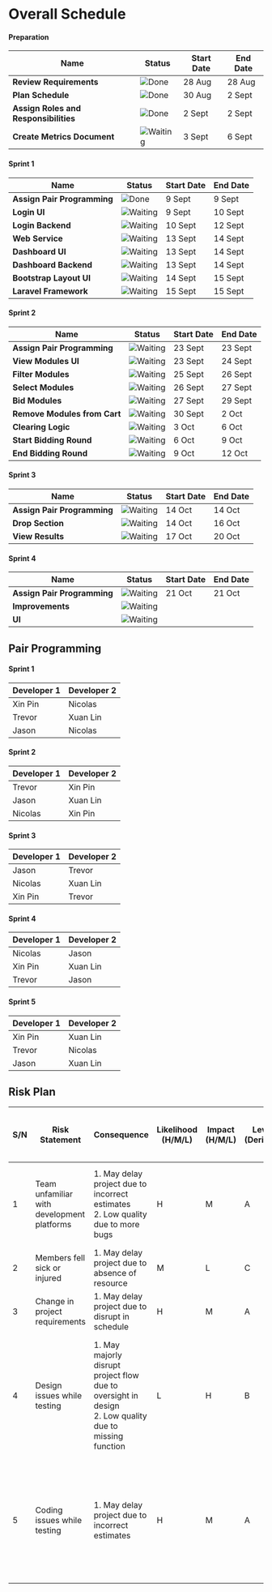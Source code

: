# Overall Schedule
#### Preparation
| Name                    | Status | Start Date | End Date |
| ----------------------- | ------ | ---------- | -------- |
| **Review Requirements**       |![Done](https://img.shields.io/badge/-Done-green)|   28 Aug   |  28 Aug  |
| **Plan Schedule**             |![Done](https://img.shields.io/badge/-Done-green)|   30 Aug   |  2 Sept  |
| **Assign Roles and Responsibilities**|![Done](https://img.shields.io/badge/-Done-green)|   2 Sept   |  2 Sept  |
| **Create Metrics Document**   |![Waiting](https://img.shields.io/badge/-Waiting-grey)|  3 Sept   | 6 Sept |

#### Sprint 1
| Name                    | Status | Start Date | End Date |
| ----------------------- | ------ | ---------- | -------- |
| **Assign Pair Programming** |![Done](https://img.shields.io/badge/-Done-green)           | 9 Sept     | 9 Sept   |
| **Login UI**            |![Waiting](https://img.shields.io/badge/-Waiting-grey)        | 9 Sept     | 10 Sept  |
| **Login Backend**       |![Waiting](https://img.shields.io/badge/-Waiting-grey)        | 10 Sept    | 12 Sept  |
| **Web Service**         |![Waiting](https://img.shields.io/badge/-Waiting-grey)        | 13 Sept    | 14 Sept  |
| **Dashboard UI**        |![Waiting](https://img.shields.io/badge/-Waiting-grey)        | 13 Sept    | 14 Sept  |
| **Dashboard Backend**   |![Waiting](https://img.shields.io/badge/-Waiting-grey)        | 13 Sept    | 14 Sept  |
| **Bootstrap Layout UI** |![Waiting](https://img.shields.io/badge/-Waiting-grey)        | 14 Sept    | 15 Sept  |
| **Laravel Framework**   |![Waiting](https://img.shields.io/badge/-Waiting-grey)        | 15 Sept    | 15 Sept  |

#### Sprint 2
| Name                          | Status | Start Date | End Date |
| ----------------------------- | ------ | ---------- | -------- |
| **Assign Pair Programming**   |![Waiting](https://img.shields.io/badge/-Waiting-grey)        | 23 Sept    | 23 Sept  |
| **View Modules UI**           |![Waiting](https://img.shields.io/badge/-Waiting-grey)        | 23 Sept    | 24 Sept  |
| **Filter Modules**            |![Waiting](https://img.shields.io/badge/-Waiting-grey)        | 25 Sept    | 26 Sept  |
| **Select Modules**            |![Waiting](https://img.shields.io/badge/-Waiting-grey)        | 26 Sept    | 27 Sept  |
| **Bid Modules**               |![Waiting](https://img.shields.io/badge/-Waiting-grey)        | 27 Sept    | 29 Sept  |
| **Remove Modules from  Cart** |![Waiting](https://img.shields.io/badge/-Waiting-grey)        | 30 Sept    | 2 Oct    |
| **Clearing Logic**            |![Waiting](https://img.shields.io/badge/-Waiting-grey)        | 3 Oct      | 6 Oct    |
| **Start Bidding Round**       |![Waiting](https://img.shields.io/badge/-Waiting-grey)        | 6 Oct      | 9 Oct    |
| **End Bidding Round**         |![Waiting](https://img.shields.io/badge/-Waiting-grey)        | 9 Oct      | 12 Oct   |

#### Sprint 3
| Name                          | Status | Start Date | End Date |
| ----------------------------- | ------ | ---------- | -------- |
| **Assign Pair Programming**   |![Waiting](https://img.shields.io/badge/-Waiting-grey)        | 14 Oct    |   14 Oct    |
| **Drop Section**              |![Waiting](https://img.shields.io/badge/-Waiting-grey)        | 14 Oct    |  16 Oct     |
| **View Results**              |![Waiting](https://img.shields.io/badge/-Waiting-grey)        | 17 Oct    |  20 Oct     |

#### Sprint 4
| Name                          | Status | Start Date | End Date |
| ----------------------------- | ------ | ---------- | -------- |
| **Assign Pair Programming**   |![Waiting](https://img.shields.io/badge/-Waiting-grey)        | 21 Oct   |   21 Oct   |
| **Improvements**              |![Waiting](https://img.shields.io/badge/-Waiting-grey)        |            |          |
| **UI**                        |![Waiting](https://img.shields.io/badge/-Waiting-grey)        |            |          |

## Pair Programming
#### Sprint 1
| Developer 1 | Developer 2 |
| ----------- | ----------- |
| Xin Pin     | Nicolas     |
| Trevor      | Xuan Lin    |
| Jason       | Nicolas     |

#### Sprint 2                    
| Developer 1 | Developer 2 |
| ----------- | ----------- |
| Trevor      | Xin Pin     |
| Jason       | Xuan Lin    |
| Nicolas     | Xin Pin     |

#### Sprint 3          
| Developer 1 | Developer 2 |
| ----------- | ----------- |
| Jason       | Trevor      |
| Nicolas     | Xuan Lin    |
| Xin Pin     | Trevor      |

#### Sprint 4 
| Developer 1 | Developer 2 |
| ----------- | ----------- |
| Nicolas     | Jason       |
| Xin Pin     | Xuan Lin    |
| Trevor      | Jason       |

#### Sprint 5    
| Developer 1 | Developer 2 |
| ----------- | ----------- |
| Xin Pin     | Xuan Lin    |
| Trevor      | Nicolas     |
| Jason       | Xuan Lin    |

## Risk Plan
| S/N | Risk Statement | Consequence | Likelihood (H/M/L) | Impact (H/M/L) | Level (Derived) | Mitigation Strategy &/or Contingency Plan |
| - | - | - | - | - | - | - |
| 1 | Team unfamiliar with development platforms | 1. May delay project due to incorrect estimates <br> 2. Low quality due to more bugs | H | M | A | Familiarise within one week by <br> 1. watching videos or <br> 2. trying out the platforms beforehand |
| 2 | Members fell sick or injured | 1. May delay project due to absence of resource | M | L | C | Plan backup resource/s at start of iteration. |
| 3 | Change in project requirements | 1. May delay project due to disrupt in schedule | H | M | A | Discuss with group to reschedule |
| 4 | Design issues while testing | 1. May majorly disrupt project flow due to oversight in design <br> 2. Low quality due to missing function | L | H | B | Immediately inform designer and implement new design at next iteration. Move to next non dependent task in the iteration. |
| 5 |Coding issues while testing | 1. May delay project due to incorrect estimates  | H | M | A | 1. If next iteration depends on the function, continue on backflow. <br> 2. Else, continue after finishing tasks in next iteration. |
